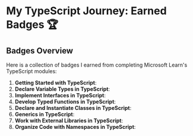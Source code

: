 # My TypeScript Journey: Earned Badges 🏆

## Badges Overview

Here is a collection of badges I earned from completing Microsoft Learn's TypeScript modules:

1. **Getting Started with TypeScript**:
2. **Declare Variable Types in TypeScript**:
3. **Implement Interfaces in TypeScript**:
4. **Develop Typed Functions in TypeScript**:
5. **Declare and Instantiate Classes in TypeScript**:
6. **Generics in TypeScript**:
7. **Work with External Libraries in TypeScript**:
8. **Organize Code with Namespaces in TypeScript**: